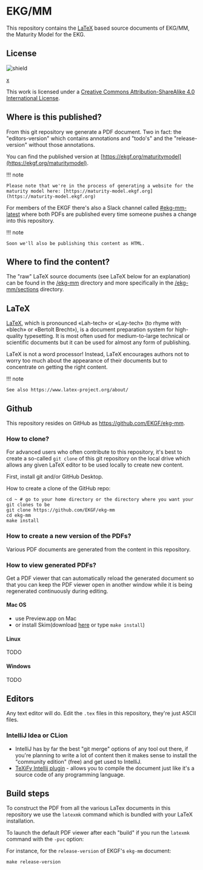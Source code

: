 # EKG/MM

This repository contains the [LaTeX](https://www.latex-project.org/about/)
based source documents of EKG/MM, the Maturity Model for the EKG.

## License

![shield](https://img.shields.io/github/license/EKGF/ekg-mm.svg)

[x](http://creativecommons.org/licenses/by-sa/4.0/)

This work is licensed under a
[Creative Commons Attribution-ShareAlike 4.0 International License](http://creativecommons.org/licenses/by-sa/4.0/).

## Where is this published?

From this git repository we generate a PDF document.
Two in fact: the "editors-version" which contains annotations and "todo's" 
and the "release-version" without those annotations.

You can find the published version
at [https://ekgf.org/maturitymodel](https://ekgf.org/maturitymodel).

!!! note

    Please note that we're in the process of generating a website for the
    maturity model here: [https://maturity-model.ekgf.org](https://maturity-model.ekgf.org)

For members of the EKGF there's also a Slack channel called
[#ekg-mm-latest](https://ekgf.slack.com/archives/C01TEL6GWEN)
where both PDFs are published every time someone pushes
a change into this repository.

!!! note

    Soon we'll also be publishing this content as HTML.

## Where to find the content?

The "raw" LaTeX source documents (see LaTeX below for an explanation) can be
found in the [/ekg-mm](ekg-mm) directory and more specifically in the
[/ekg-mm/sections](ekg-mm/sections) directory.

## LaTeX

[LaTeX](https://www.latex-project.org/about/), which is pronounced «Lah-tech»
or «Lay-tech» (to rhyme with «blech» or «Bertolt Brecht»), is a document
preparation system for high-quality typesetting.
It is most often used for medium-to-large technical or scientific documents
but it can be used for almost any form of publishing.

LaTeX is not a word processor! Instead, LaTeX encourages authors not to worry
too much about the appearance of their documents but to concentrate on getting
the right content.

!!! note

    See also https://www.latex-project.org/about/

## Github

This repository resides on GitHub as https://github.com/EKGF/ekg-mm.

### How to clone?

For advanced users who often contribute to this repository, it's best to
create a so-called `git clone` of this git repository on the local drive which
allows any given LaTeX editor to be used locally to create new content.

First, install git and/or GitHub Desktop.

How to create a clone of the GitHub repo:

```shell
cd ~ # go to your home directory or the directory where you want your git clones to be
git clone https://github.com/EKGF/ekg-mm
cd ekg-mm
make install
```

### How to create a new version of the PDFs?

Various PDF documents are generated from the content in this repository.

### How to view generated PDFs?

Get a PDF viewer that can automatically reload the generated document
so that you can keep the PDF viewer open in another window while it
is being regenerated continuously during editing.

#### Mac OS

* use Preview.app on Mac
* or install Skim(download [here](https://skim-app.sourceforge.io/) or type `make install`)

#### Linux

TODO

#### Windows

TODO

## Editors

Any text editor will do. Edit the `.tex` files in this repository, they're just
ASCII files.

### IntelliJ Idea or CLion

* IntelliJ has by far the best "git merge" options of any tool out there,
  if you're planning to write a lot of content then it makes sense to
  install the "community edition" (free) and get used to IntelliJ.
* [TeXiFy Intellij plugin](https://github.com/Hannah-Sten/TeXiFy-IDEA) - allows
  you to compile the document just like it's a source code of any programming language.

## Build steps

To construct the PDF from all the various LaTex documents in this repository we use
the `latexmk` command which is bundled with your LaTeX installation.

To launch the default PDF viewer after each "build" if you run the `latexmk` command
with the `-pvc` option:

For instance, for the `release-version` of EKGF's `ekg-mm` document:

```shell
make release-version
```


